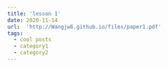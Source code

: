 ```yaml
---
title: 'lesson 1'
date: 2020-11-14
url:  'http://Wangjw6.github.io/files/paper1.pdf'
tags:
  - cool posts
  - category1
  - category2
---
```


 